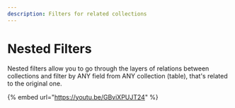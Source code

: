```yaml
---
description: Filters for related collections
---
```


# Nested Filters

Nested filters allow you to go through the layers of relations between collections and filter by ANY field from ANY collection (table), that's related to the original one.

{% embed url="https://youtu.be/GBviXPUJT24" %}
